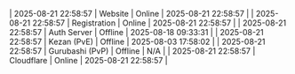 | 2025-08-21 22:58:57 | Website | Online | 2025-08-21 22:58:57 |
| 2025-08-21 22:58:57 | Registration | Online | 2025-08-21 22:58:57 |
| 2025-08-21 22:58:57 | Auth Server | Offline | 2025-08-18 09:33:31 |
| 2025-08-21 22:58:57 | Kezan (PvE) | Offline | 2025-08-03 17:58:02 |
| 2025-08-21 22:58:57 | Gurubashi (PvP) | Offline | N/A |
| 2025-08-21 22:58:57 | Cloudflare | Online | 2025-08-21 22:58:57 |

